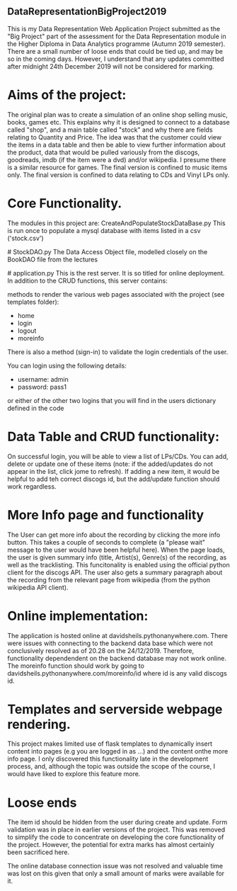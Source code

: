 ## DataRepresentationBigProject2019

This is my Data Representation Web Application Project submitted as the "Big Project" part of the assessment for the Data Representation module in the Higher Diploma in Data Analytics programme (Autumn 2019 semester). There are a small number of loose ends that could be tied up, and may be so in the coming days. However, I understand that any updates committed after midnight 24th December 2019 will not be considered for marking.

# Aims of the project:
The original plan was to create a simulation of an online shop selling music, books, games etc. This explains why it is designed to connect to a database called "shop", and a main table called "stock" and why there are fields relating to Quantity and Price. The idea was that the customer could view the items in a data table and then be able to view further information about the product, data that would be pulled variously from the discogs, goodreads, imdb (if the item were a dvd) and/or wikipedia. I presume there is a similar resource for games. The final version is confined to music items only. The final version is confined to data relating to CDs and Vinyl LPs only.

# Core Functionality.

The modules in this project are:
CreateAndPopulateStockDataBase.py
This is run once to populate a mysql database with items listed in a csv ('stock.csv')

# StockDAO.py
The Data Access Object file, modelled closely on the BookDAO file from the lectures

# application.py
This is the rest server. It is so titled for online deployment.
In addition to the CRUD functions, this server contains:

methods to render the various web pages associated with the project (see templates folder):
* home
* login
* logout
* moreinfo

There is also a method (sign-in) to validate the login credentials of the user.

You can login using the following details:
* username: admin
* password: pass1

or either of the other two logins that you will find in the users dictionary defined in the code

# Data Table and CRUD functionality:
On successful login, you will be able to view a list of LPs/CDs. You can add, delete or update one of these items (note: if the added/updates do not appear in the list, click jome to refresh). If adding a new item, it would be helpful to add teh correct discogs id, but the add/update function should work regardless.

# More Info page and functionality
The User can get more info about the recording by clicking the more info button. This takes a couple of seconds to complete (a "please wait" message to the user would have been helpful here). When the page loads, the user is given summary info (title, Artist(s), Genre(s) of the recording, as well as the tracklisting. This funcitonality is enabled using the official python client for the discogs API. The user also gets a summary paragraph about the recording from the relevant page from wikipedia (from the python wikipedia API client).

# Online implementation:

The application is hosted online at davidsheils.pythonanywhere.com. There were issues with connecting to the backend data base which were not conclusively resolved as of 20.28 on the 24/12/2019. Therefore, functionality dependendent on the backend database may not work online. The moreinfo function should work by going to davidsheils.pythonanywhere.com/moreinfo/id where id is any valid discogs id.

# Templates and serverside webpage rendering.
This project makes limited use of flask templates to dynamically insert content into pages (e.g you are logged in as ...) and the content onthe more info page. I only discovered this functionality late in the development process, and, although the topic was outside the scope of the course, I would have liked to explore this feature more.

# Loose ends
The item id should be hidden from the user during create and update.
Form validation was in place in earlier versions of the project. This was removed to simplify the code to concentrate on developing the core functionality of the project. However, the potential for extra marks has almost certainly been sacrificed here.

The online database connection issue was not resolved and valuable time was lost on this given that only a small amount of marks were available for it.


